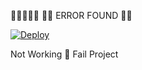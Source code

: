 🚀🚀🚀🚀🚀
🚀🚀 ERROR FOUND 😬😬
  
  </a>


[![Deploy](https://www.herokucdn.com/deploy/button.svg)](https://heroku.com/deploy?template=https://github.com/DARKCRIME1/ng19)

</a>
 Not Working 😬 Fail Project 

